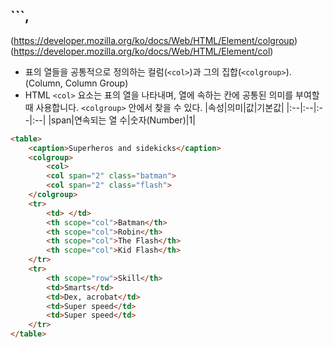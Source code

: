 ## ```<colgroup>, <col />
(https://developer.mozilla.org/ko/docs/Web/HTML/Element/colgroup)
(https://developer.mozilla.org/ko/docs/Web/HTML/Element/col)

- 표의 열들을 공통적으로 정의하는 컬럼(```<col>```)과 그의 집합(```<colgroup>```). (Column, Column Group)
- HTML ```<col>``` 요소는 표의 열을 나타내며, 열에 속하는 칸에 공통된 의미를 부여할 때 사용합니다. ```<colgroup>``` 안에서 찾을 수 있다.
|속성|의미|값|기본값|
|:--|:--|:--|:--|
|span|연속되는 열 수|숫자(Number)|1|

```html
<table>
    <caption>Superheros and sidekicks</caption>
    <colgroup>
        <col>
        <col span="2" class="batman">
        <col span="2" class="flash">
    </colgroup>
    <tr>
        <td> </td>
        <th scope="col">Batman</th>
        <th scope="col">Robin</th>
        <th scope="col">The Flash</th>
        <th scope="col">Kid Flash</th>
    </tr>
    <tr>
        <th scope="row">Skill</th>
        <td>Smarts</td>
        <td>Dex, acrobat</td>
        <td>Super speed</td>
        <td>Super speed</td>
    </tr>
</table>
```